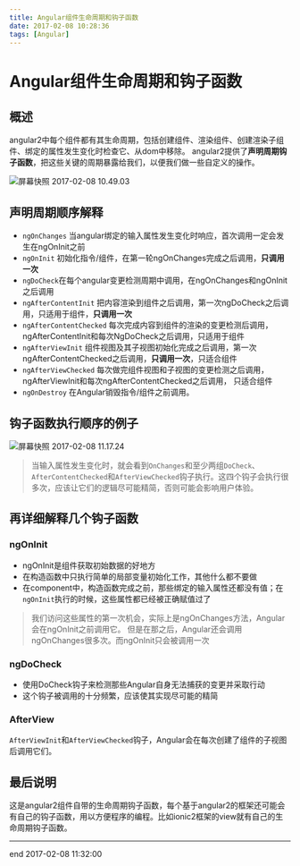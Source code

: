 ```yaml
---
title: Angular组件生命周期和钩子函数
date: 2017-02-08 10:28:36
tags: [Angular]
---
```

# Angular组件生命周期和钩子函数
## 概述
angular2中每个组件都有其生命周期，包括创建组件、渲染组件、创建渲染子组件、绑定的属性发生变化时检查它、从dom中移除。
angular2提供了**声明周期钩子函数**，把这些关键的周期暴露给我们，以便我们做一些自定义的操作。

![屏幕快照 2017-02-08 10.49.03](http://ol1ftyec4.bkt.clouddn.com/2017-02-08-%E5%B1%8F%E5%B9%95%E5%BF%AB%E7%85%A7%202017-02-08%2010.49.03-1.png)


## 声明周期顺序解释
* `ngOnChanges` 当angular绑定的输入属性发生变化时响应，首次调用一定会发生在ngOnInit之前
* `ngOnInit` 初始化指令/组件，在第一轮ngOnChanges完成之后调用，**只调用一次**
* `ngDoCheck`在每个angular变更检测周期中调用，在ngOnChanges和ngOnInit之后调用
* `ngAfterContentInit` 把内容渲染到组件之后调用，第一次ngDoCheck之后调用，只适用于组件，**只调用一次**
* `ngAfterContentChecked` 每次完成内容到组件的渲染的变更检测后调用，ngAfterContentInit和每次NgDoCheck之后调用，只适用于组件
* `ngAfterViewInit` 组件视图及其子视图初始化完成之后调用，第一次ngAfterContentChecked之后调用，**只调用一次**，只适合组件
* `ngAfterViewChecked` 每次做完组件视图和子视图的变更检测之后调用，ngAfterViewInit和每次ngAfterContentChecked之后调用，
  只适合组件
* `ngOnDestroy` 在Angular销毁指令/组件之前调用。

## 钩子函数执行顺序的例子

![屏幕快照 2017-02-08 11.17.24](http://ol1ftyec4.bkt.clouddn.com/2017-02-08-%E5%B1%8F%E5%B9%95%E5%BF%AB%E7%85%A7%202017-02-08%2011.17.24.png)

> 当输入属性发生变化时，就会看到`OnChanges`和至少两组`DoCheck`、`AfterContentChecked`和`AfterViewChecked`钩子执行。这四个钩子会执行很多次，应该让它们的逻辑尽可能精简，否则可能会影响用户体验。

## 再详细解释几个钩子函数
### ngOnInit
* ngOnInit是组件获取初始数据的好地方
* 在构造函数中只执行简单的局部变量初始化工作，其他什么都不要做
* 在component中，构造函数完成之前，那些绑定的输入属性还都没有值；在`ngOnInit`执行的时候，这些属性都已经被正确赋值过了

> 我们访问这些属性的第一次机会，实际上是ngOnChanges方法，Angular会在ngOnInit之前调用它。 但是在那之后，Angular还会调用ngOnChanges很多次。而ngOnInit只会被调用一次

### ngDoCheck
* 使用DoCheck钩子来检测那些Angular自身无法捕获的变更并采取行动
* 这个钩子被调用的十分频繁，应该使其实现尽可能的精简

### AfterView
`AfterViewInit`和`AfterViewChecked`钩子，Angular会在每次创建了组件的子视图后调用它们。

## 最后说明
这是angular2组件自带的生命周期钩子函数，每个基于angular2的框架还可能会有自己的钩子函数，用以方便程序的编程。比如ionic2框架的view就有自己的生命周期钩子函数。

-------
end 2017-02-08 11:32:00











